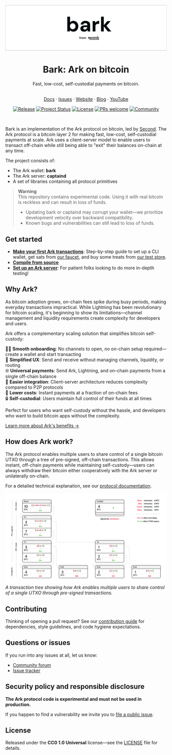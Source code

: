 ![bark: Ark on bitcoin](assets/bark-header-white.jpg)

<div align="center">
<h1>Bark: Ark on bitcoin</h1>
<p>Fast, low-cost, self-custodial payments on bitcoin.</p>
</div>

<p align="center">
  <br />
  <a href="https://docs.second.tech">Docs</a> ·
  <a href="https://codeberg.org/ark-bitcoin/bark/issues">Issues</a> ·
  <a href="https://second.tech">Website</a> ·
  <a href="https://blog.second.tech">Blog</a> ·
  <a href="https://www.youtube.com/@2ndbtc">YouTube</a>
</p>

<div align="center">

[![Release](https://img.shields.io/gitea/v/release/ark-bitcoin/bark?label=release&gitea_url=https://codeberg.org)](https://codeberg.org/ark-bitcoin/bark/tags)
[![Project Status](https://img.shields.io/badge/status-experimental-red.svg)](https://codeberg.org/ark-bitcoin/bark)
[![License](https://img.shields.io/badge/license-CC0--1.0-blue.svg)](LICENSE)
[![PRs welcome](https://img.shields.io/badge/PRs-welcome-brightgreen?logo=git)](CONTRIBUTING.md)
[![Community](https://img.shields.io/badge/community-forum-blue?logo=discourse)](https://community.second.tech)

</div>

<br />

Bark is an implementation of the Ark protocol on bitcoin, led by [Second](https://second.tech). The Ark protocol is a bitcoin layer 2 for making fast, low-cost, self-custodial payments at scale. Ark uses a client-server model to enable users to transact off-chain while still being able to "exit" their balances on-chain at any time.

The project consists of:

- The Ark wallet: **bark**
- The Ark server: **captaind**
- A set of libraries containing all protocol primitives

> **Warning**  
> This repository contains experimental code. Using it with real bitcoin is reckless and can result in loss of funds.
>
> - Updating bark or captaind may corrupt your wallet—we prioritize development velocity over backward compatibility.
> - Known bugs and vulnerabilities can still lead to loss of funds.

## Get started

- [**Make your first Ark transactions**](https://docs.second.tech/getting-started/): Step-by-step guide to set up a CLI wallet, get sats from [our faucet](https://signet.2nd.dev), and buy some treats from [our test store](https://signet.2nd.dev/store).
- [**Compile from source**](https://docs.second.tech/getting-started/optional/compile-from-source/)
- [**Set up an Ark server**](https://docs.second.tech/run-ark-server/): For patient folks looking to do more in-depth testing!

## Why Ark?

As bitcoin adoption grows, on-chain fees spike during busy periods, making everyday transactions impractical. While Lightning has been revolutionary for bitcoin scaling, it's beginning to show its limitations—channel management and liquidity requirements create complexity for developers and users.

Ark offers a complementary scaling solution that simplifies bitcoin self-custody:

🏃‍♂️ **Smooth onboarding**: No channels to open, no on-chain setup required—create a wallet and start transacting  
🤌 **Simplified UX**: Send and receive without managing channels, liquidity, or routing  
🌐 **Universal payments**: Send Ark, Lightning, and on-chain payments from a single off-chain balance  
🔌 **Easier integration**: Client-server architecture reduces complexity compared to P2P protocols  
💸 **Lower costs**: Instant payments at a fraction of on-chain fees  
🔒 **Self-custodial**: Users maintain full control of their funds at all times

Perfect for users who want self-custody without the hassle, and developers who want to build bitcoin apps without the complexity.

[Learn more about Ark's benefits →](https://second.tech)

## How does Ark work?

The Ark protocol enables multiple users to share control of a single bitcoin UTXO through a tree of pre-signed, off-chain transactions. This allows instant, off-chain payments while maintaining self-custody—users can always withdraw their bitcoin either cooperatively with the Ark server or unilaterally on-chain.

For a detailed technical explanation, see our [protocol documentation](https://docs.second.tech/protocol/intro).

![An example of an Ark transaction tree from a refresh](assets/tx-tree-refresh.jpg)
_A transaction tree showing how Ark enables multiple users to share control of a single UTXO through pre-signed transactions._

## Contributing

Thinking of opening a pull request? See our [contribution guide](CONTRIBUTING.md) for dependencies, style guidelines, and code hygiene expectations.

## Questions or issues

If you run into any issues at all, let us know:

- [Community forum](https://community.second.tech)
- [Issue tracker](https://codeberg.org/ark-bitcoin/bark/issues)

## Security policy and responsible disclosure

**The Ark protocol code is experimental and must not be used in production.**

If you happen to find a vulnerability we invite you to [file a public issue](https://codeberg.org/ark-bitcoin/bark/issues/new).

## License

Released under the **CC0 1.0 Universal** license—see the [LICENSE](LICENSE) file for details.
